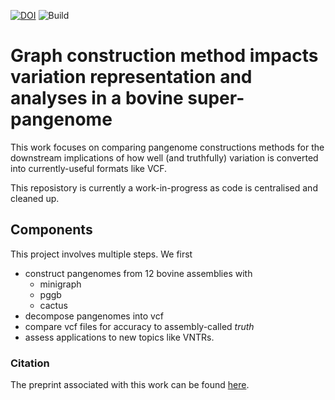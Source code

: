 [![DOI](https://zenodo.org/badge/DOI/10.5281/zenodo.7891567.svg)](https://doi.org/10.5281/zenodo.7891567) ![Build](https://github.com/AnimalGenomicsETH/superpangenome_construction/actions/workflows/snakemake.yaml/badge.svg)
# Graph construction method impacts variation representation and analyses in a bovine super-pangenome

This work focuses on comparing pangenome constructions methods for the downstream implications of how well (and truthfully) variation is converted into currently-useful formats like VCF.

This reposistory is currently a work-in-progress as code is centralised and cleaned up.

## Components

This project involves multiple steps. We first
- construct pangenomes from 12 bovine assemblies with
  - minigraph
  - pggb
  - cactus
- decompose pangenomes into vcf
- compare vcf files for accuracy to assembly-called _truth_
- assess applications to new topics like VNTRs.


### Citation
The preprint associated with this work can be found [here](https://www.biorxiv.org/content/10.1101/2022.09.17.508368).
